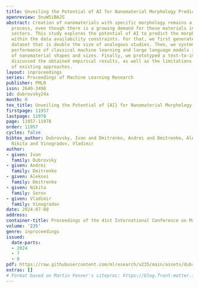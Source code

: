 ```yaml
---
title: Unveiling the Potential of AI for Nanomaterial Morphology Prediction
openreview: 5nuW5iBAJS
abstract: Creation of nanomaterials with specific morphology remains a complex experimental
  process, even though there is a growing demand for these materials in various industry
  sectors. This study explores the potential of AI to predict the morphology of nanoparticles
  within the data availability constraints. For that, we first generated a new multi-modal
  dataset that is double the size of analogous studies. Then, we systematically evaluated
  performance of classical machine learning and large language models in prediction
  of nanomaterial shapes and sizes. Finally, we prototyped a text-to-image system,
  discussed the obtained empirical results, as well as the limitations and promises
  of existing approaches.
layout: inproceedings
series: Proceedings of Machine Learning Research
publisher: PMLR
issn: 2640-3498
id: dubrovsky24a
month: 0
tex_title: Unveiling the Potential of {AI} for Nanomaterial Morphology Prediction
firstpage: 11957
lastpage: 11978
page: 11957-11978
order: 11957
cycles: false
bibtex_author: Dubrovsky, Ivan and Dmitrenko, Andrei and Dmitrenko, Aleksei and Serov,
  Nikita and Vinogradov, Vladimir
author:
- given: Ivan
  family: Dubrovsky
- given: Andrei
  family: Dmitrenko
- given: Aleksei
  family: Dmitrenko
- given: Nikita
  family: Serov
- given: Vladimir
  family: Vinogradov
date: 2024-07-08
address:
container-title: Proceedings of the 41st International Conference on Machine Learning
volume: '235'
genre: inproceedings
issued:
  date-parts:
  - 2024
  - 7
  - 8
pdf: https://raw.githubusercontent.com/mlresearch/v235/main/assets/dubrovsky24a/dubrovsky24a.pdf
extras: []
# Format based on Martin Fenner's citeproc: https://blog.front-matter.io/posts/citeproc-yaml-for-bibliographies/
---
```

